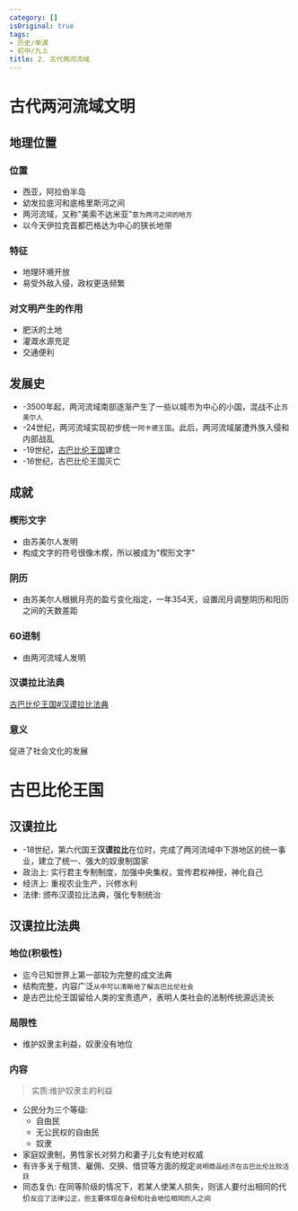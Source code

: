 ```yaml
---
category: []
isOriginal: true
tags:
- 历史/单课
- 初中/九上
title: 2. 古代两河流域
---
```

# 古代两河流域文明
## 地理位置
### 位置
- 西亚，阿拉伯半岛
- 幼发拉底河和底格里斯河之间
- 两河流域，又称"美索不达米亚"`意为两河之间的地方`
- 以今天伊拉克首都巴格达为中心的狭长地带
### 特征
- 地理环境开放
- 易受外敌入侵，政权更迭频繁
### 对文明产生的作用
- 肥沃的土地
- 灌溉水源充足
- 交通便利
## 发展史
- -3500年起，两河流域南部逐渐产生了一些以城市为中心的小国，混战不止`苏美尔人`
- -24世纪，两河流域实现初步统一`阿卡德王国`。此后，两河流域屡遭外族入侵和内部战乱
- -19世纪，[古巴比伦王国](#古巴比伦王国)建立
- -16世纪，古巴比伦王国灭亡
## 成就
### 楔形文字
- 由苏美尔人发明
- 构成文字的符号很像木楔，所以被成为"楔形文字"
### 阴历
- 由苏美尔人根据月亮的盈亏变化指定，一年354天，设置闰月调整阴历和阳历之间的天数差距
### 60进制
- 由两河流域人发明
### 汉谟拉比法典
[古巴比伦王国#汉谟拉比法典](#古巴比伦王国#汉谟拉比法典)
### 意义
促进了社会文化的发展
# 古巴比伦王国
## 汉谟拉比
- -18世纪，第六代国王**汉谟拉比**在位时，完成了两河流域中下游地区的统一事业，建立了统一、强大的奴隶制国家
- 政治上: 实行君主专制制度，加强中央集权，宣传君权神授，神化自己
- 经济上: 重视农业生产，兴修水利
- 法律: 颁布汉谟拉比法典，强化专制统治
## 汉谟拉比法典
### 地位(积极性)
- 迄今已知世界上第一部较为完整的成文法典
- 结构完整，内容广泛`从中可以清晰地了解古巴比伦社会`
- 是古巴比伦王国留给人类的宝贵遗产，表明人类社会的法制传统源远流长
### 局限性
- 维护奴隶主利益，奴隶没有地位
### 内容
> 实质:维护奴隶主的利益
- 公民分为三个等级:
    - 自由民
    - 无公民权的自由民
    - 奴隶
- 家庭奴隶制，男性家长对努力和妻子儿女有绝对权威
- 有许多关于租赁、雇佣、交换、借贷等方面的规定`说明商品经济在古巴比伦比较活跃`
- 同态复仇: 在同等阶级的情况下，若某人使某人损失，则该人要付出相同的代价`反应了法律公正，但主要体现在身份和社会地位相同的人之间`